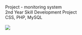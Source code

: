 Project - monitoring system </br>
2nd Year Skill Development Project </br>
CSS, PHP, MySQL
</br>
</br>
<img src="D:\project\Project-monitoring-master\1.JPG"> 
